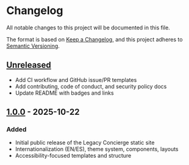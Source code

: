 # Changelog

All notable changes to this project will be documented in this file.

The format is based on [Keep a Changelog](https://keepachangelog.com/en/1.1.0/),
and this project adheres to [Semantic Versioning](https://semver.org/spec/v2.0.0.html).

## [Unreleased]

- Add CI workflow and GitHub issue/PR templates
- Add contributing, code of conduct, and security policy docs
- Update README with badges and links

## [1.0.0] - 2025-10-22

### Added

- Initial public release of the Legacy Concierge static site
- Internationalization (EN/ES), theme system, components, layouts
- Accessibility-focused templates and structure

[Unreleased]: https://github.com/dylarcher/legacyconcierge/compare/v1.0.0...HEAD
[1.0.0]: https://github.com/dylarcher/legacyconcierge/releases/tag/v1.0.0
